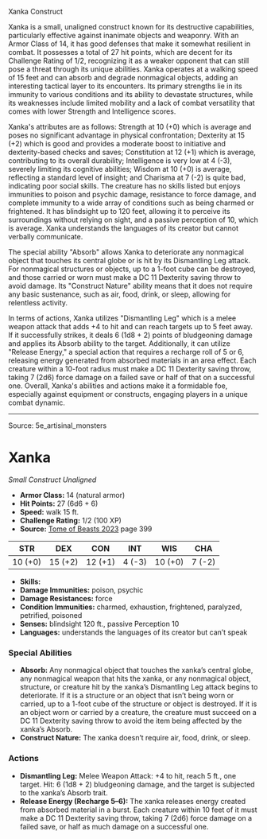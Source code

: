 <MonsterName/>Xanka</MonsterName>
<CreatureType/>Construct</CreatureType>

<summary>Xanka is a small, unaligned construct known for its destructive capabilities, particularly effective against inanimate objects and weaponry. With an Armor Class of 14, it has good defenses that make it somewhat resilient in combat. It possesses a total of 27 hit points, which are decent for its Challenge Rating of 1/2, recognizing it as a weaker opponent that can still pose a threat through its unique abilities. Xanka operates at a walking speed of 15 feet and can absorb and degrade nonmagical objects, adding an interesting tactical layer to its encounters. Its primary strengths lie in its immunity to various conditions and its ability to devastate structures, while its weaknesses include limited mobility and a lack of combat versatility that comes with lower Strength and Intelligence scores. </summary>

<detail>

Xanka's attributes are as follows: Strength at 10 (+0) which is average and poses no significant advantage in physical confrontation; Dexterity at 15 (+2) which is good and provides a moderate boost to initiative and dexterity-based checks and saves; Constitution at 12 (+1) which is average, contributing to its overall durability; Intelligence is very low at 4 (-3), severely limiting its cognitive abilities; Wisdom at 10 (+0) is average, reflecting a standard level of insight; and Charisma at 7 (-2) is quite bad, indicating poor social skills. The creature has no skills listed but enjoys immunities to poison and psychic damage, resistance to force damage, and complete immunity to a wide array of conditions such as being charmed or frightened. It has blindsight up to 120 feet, allowing it to perceive its surroundings without relying on sight, and a passive perception of 10, which is average. Xanka understands the languages of its creator but cannot verbally communicate.

The special ability "Absorb" allows Xanka to deteriorate any nonmagical object that touches its central globe or is hit by its Dismantling Leg attack. For nonmagical structures or objects, up to a 1-foot cube can be destroyed, and those carried or worn must make a DC 11 Dexterity saving throw to avoid damage. Its "Construct Nature" ability means that it does not require any basic sustenance, such as air, food, drink, or sleep, allowing for relentless activity.

In terms of actions, Xanka utilizes "Dismantling Leg" which is a melee weapon attack that adds +4 to hit and can reach targets up to 5 feet away. If it successfully strikes, it deals 6 (1d8 + 2) points of bludgeoning damage and applies its Absorb ability to the target. Additionally, it can utilize "Release Energy," a special action that requires a recharge roll of 5 or 6, releasing energy generated from absorbed materials in an area effect. Each creature within a 10-foot radius must make a DC 11 Dexterity saving throw, taking 7 (2d6) force damage on a failed save or half of that on a successful one. Overall, Xanka's abilities and actions make it a formidable foe, especially against equipment or constructs, engaging players in a unique combat dynamic.</detail>



---

Source: 5e_artisinal_monsters

# Xanka

*Small* *Construct* *Unaligned*

- **Armor Class:** 14 (natural armor)
- **Hit Points:** 27 (6d6 + 6)
- **Speed:** walk 15 ft.
- **Challenge Rating:** 1/2 (100 XP)
- **Source:** [Tome of Beasts 2023](https://koboldpress.com/kpstore/product/tome-of-beasts-1-2023-edition/) page 399

| STR | DEX | CON | INT | WIS | CHA |
| --- | --- | --- | --- | --- | --- |
| 10 (+0) | 15 (+2) | 12 (+1) | 4 (-3) | 10 (+0) | 7 (-2) |

- **Skills:** 
- **Damage Immunities:** poison, psychic
- **Damage Resistances:** force
- **Condition Immunities:** charmed, exhaustion, frightened, paralyzed, petrified, poisoned
- **Senses:** blindsight 120 ft., passive Perception 10
- **Languages:** understands the languages of its creator but can’t speak

### Special Abilities

- **Absorb:** Any nonmagical object that touches the xanka’s central globe, any nonmagical weapon that hits the xanka, or any nonmagical object, structure, or creature hit by the xanka’s Dismantling Leg attack begins to deteriorate. If it is a structure or an object that isn’t being worn or carried, up to a 1-foot cube of the structure or object is destroyed. If it is an object worn or carried by a creature, the creature must succeed on a DC 11 Dexterity saving throw to avoid the item being affected by the xanka’s Absorb.
- **Construct Nature:** The xanka doesn’t require air, food, drink, or sleep.

### Actions

- **Dismantling Leg:** Melee Weapon Attack: +4 to hit, reach 5 ft., one target. Hit: 6 (1d8 + 2) bludgeoning damage, and the target is subjected to the xanka’s Absorb trait.
- **Release Energy (Recharge 5–6):** The xanka releases energy created from absorbed material in a burst. Each creature within 10 feet of it must make a DC 11 Dexterity saving throw, taking 7 (2d6) force damage on a failed save, or half as much damage on a successful one.


